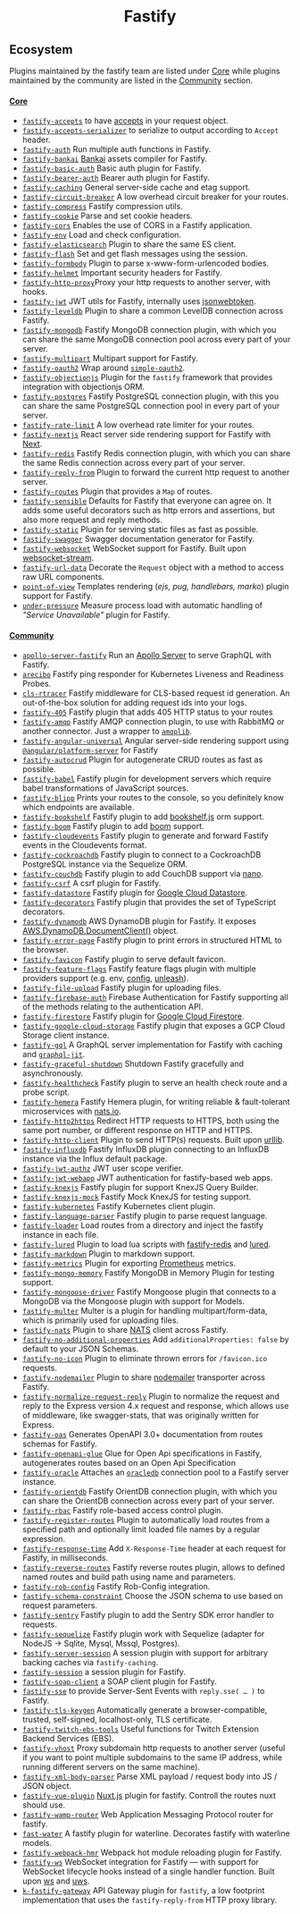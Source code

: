 <h1 align="center">Fastify</h1>

## Ecosystem

Plugins maintained by the fastify team are listed under [Core](#core) while plugins maintained by the community are listed in the [Community](#community) section.

#### [Core](#core)

- [`fastify-accepts`](https://github.com/fastify/fastify-accepts) to have [accepts](https://www.npmjs.com/package/accepts) in your request object.
- [`fastify-accepts-serializer`](https://github.com/fastify/fastify-accepts-serializer) to serialize to output according to `Accept` header.
- [`fastify-auth`](https://github.com/fastify/fastify-auth) Run multiple auth functions in Fastify.
- [`fastify-bankai`](https://github.com/fastify/fastify-bankai) [Bankai](https://github.com/yoshuawuyts/bankai) assets compiler for Fastify.
- [`fastify-basic-auth`](https://github.com/fastify/fastify-basic-auth) Basic auth plugin for Fastify.
- [`fastify-bearer-auth`](https://github.com/fastify/fastify-bearer-auth) Bearer auth plugin for Fastify.
- [`fastify-caching`](https://github.com/fastify/fastify-caching) General server-side cache and etag support.
- [`fastify-circuit-breaker`](https://github.com/fastify/fastify-circuit-breaker) A low overhead circuit breaker for your routes.
- [`fastify-compress`](https://github.com/fastify/fastify-compress) Fastify compression utils.
- [`fastify-cookie`](https://github.com/fastify/fastify-cookie) Parse and set cookie headers.
- [`fastify-cors`](https://github.com/fastify/fastify-cors) Enables the use of CORS in a Fastify application.
- [`fastify-env`](https://github.com/fastify/fastify-env) Load and check configuration.
- [`fastify-elasticsearch`](https://github.com/fastify/fastify-elasticsearch) Plugin to share the same ES client.
- [`fastify-flash`](https://github.com/fastify/fastify-flash) Set and get flash messages using the session.
- [`fastify-formbody`](https://github.com/fastify/fastify-formbody) Plugin to parse x-www-form-urlencoded bodies.
- [`fastify-helmet`](https://github.com/fastify/fastify-helmet) Important security headers for Fastify.
- [`fastify-http-proxy`](https://github.com/fastify/fastify-http-proxy)Proxy your http requests to another server, with hooks.
- [`fastify-jwt`](https://github.com/fastify/fastify-jwt) JWT utils for Fastify, internally uses [jsonwebtoken](https://github.com/auth0/node-jsonwebtoken).
- [`fastify-leveldb`](https://github.com/fastify/fastify-leveldb) Plugin to share a common LevelDB connection across Fastify.
- [`fastify-mongodb`](https://github.com/fastify/fastify-mongodb) Fastify MongoDB connection plugin, with which you can share the same MongoDB connection pool across every part of your server.
- [`fastify-multipart`](https://github.com/fastify/fastify-multipart) Multipart support for Fastify.
- [`fastify-oauth2`](https://github.com/fastify/fastify-oauth2) Wrap around [`simple-oauth2`](https://github.com/lelylan/simple-oauth2).
- [`fastify-objectionjs`](https://github.com/jarcodallo/fastify-objectionjs) Plugin for the `fastify` framework that provides integration with objectionjs ORM.
- [`fastify-postgres`](https://github.com/fastify/fastify-postgres) Fastify PostgreSQL connection plugin, with this you can share the same PostgreSQL connection pool in every part of your server.
- [`fastify-rate-limit`](https://github.com/fastify/fastify-rate-limit) A low overhead rate limiter for your routes.
- [`fastify-nextjs`](https://github.com/fastify/fastify-nextjs) React server side rendering support for Fastify with [Next](https://github.com/zeit/next.js/).
- [`fastify-redis`](https://github.com/fastify/fastify-redis) Fastify Redis connection plugin, with which you can share the same Redis connection across every part of your server.
- [`fastify-reply-from`](https://github.com/fastify/fastify-reply-from) Plugin to forward the current http request to another server.
- [`fastify-routes`](https://github.com/fastify/fastify-routes) Plugin that provides a `Map` of routes.
- [`fastify-sensible`](https://github.com/fastify/fastify-sensible) Defaults for Fastify that everyone can agree on. It adds some useful decorators such as http errors and assertions, but also more request and reply methods.
- [`fastify-static`](https://github.com/fastify/fastify-static) Plugin for serving static files as fast as possible.
- [`fastify-swagger`](https://github.com/fastify/fastify-swagger) Swagger documentation generator for Fastify.
- [`fastify-websocket`](https://github.com/fastify/fastify-websocket) WebSocket support for Fastify. Built upon [websocket-stream](https://github.com/maxogden/websocket-stream).
- [`fastify-url-data`](https://github.com/fastify/fastify-url-data) Decorate the `Request` object with a method to access raw URL components.
- [`point-of-view`](https://github.com/fastify/point-of-view) Templates rendering (_ejs, pug, handlebars, marko_) plugin support for Fastify.
- [`under-pressure`](https://github.com/fastify/under-pressure) Measure process load with automatic handling of _"Service Unavailable"_ plugin for Fastify.

#### [Community](#community)

- [`apollo-server-fastify`](https://github.com/apollographql/apollo-server/tree/master/packages/apollo-server-fastify) Run an [Apollo Server](https://github.com/apollographql/apollo-server) to serve GraphQL with Fastify.
- [`arecibo`](https://github.com/nucleode/arecibo) Fastify ping responder for Kubernetes Liveness and Readiness Probes.
- [`cls-rtracer`](https://github.com/puzpuzpuz/cls-rtracer) Fastify middleware for CLS-based request id generation. An out-of-the-box solution for adding request ids into your logs.
- [`fastify-405`](https://github.com/Eomm/fastify-405) Fastify plugin that adds 405 HTTP status to your routes
- [`fastify-amqp`](https://github.com/RafaelGSS/fastify-amqp) Fastify AMQP connection plugin, to use with RabbitMQ or another connector. Just a wrapper to [`amqplib`](https://github.com/squaremo/amqp.node).
- [`fastify-angular-universal`](https://github.com/exequiel09/fastify-angular-universal) Angular server-side rendering support using [`@angular/platform-server`](https://github.com/angular/angular/tree/master/packages/platform-server) for Fastify
- [`fastify-autocrud`](https://github.com/paranoiasystem/fastify-autocrud) Plugin for autogenerate CRUD routes as fast as possible.
- [`fastify-babel`](https://github.com/cfware/fastify-babel) Fastify plugin for development servers which require babel transformations of JavaScript sources.
- [`fastify-blipp`](https://github.com/PavelPolyakov/fastify-blipp) Prints your routes to the console, so you definitely know which endpoints are available.
- [`fastify-bookshelf`](https://github.com/butlerx/fastify-bookshelfjs) Fastify plugin to add [bookshelf.js](http://bookshelfjs.org/) orm support.
- [`fastify-boom`](https://github.com/jeromemacias/fastify-boom) Fastify plugin to add [boom](https://github.com/hapijs/boom) support.
- [`fastify-cloudevents`](https://github.com/smartiniOnGitHub/fastify-cloudevents) Fastify plugin to generate and forward Fastify events in the Cloudevents format.
- [`fastify-cockroachdb`](https://github.com/alex-ppg/fastify-cockroachdb) Fastify plugin to connect to a CockroachDB PostgreSQL instance via the Sequelize ORM.
- [`fastify-couchdb`](https://github.com/nigelhanlon/fastify-couchdb) Fastify plugin to add CouchDB support via [nano](https://github.com/apache/nano).
- [`fastify-csrf`](https://github.com/Tarang11/fastify-csrf) A csrf plugin for Fastify.
- [`fastify-datastore`](https://github.com/now-ims/now-fastify-datastore) Fastify plugin for [Google Cloud Datastore](https://cloud.google.com/nodejs/docs/reference/datastore/1.4.x/).
- [`fastify-decorators`](https://github.com/L2jLiga/fastify-decorators) Fastify plugin that provides the set of TypeScript decorators.
- [`fastify-dynamodb`](https://github.com/matrus2/fastify-dynamodb) AWS DynamoDB plugin for Fastify. It exposes [AWS.DynamoDB.DocumentClient()](https://docs.aws.amazon.com/AWSJavaScriptSDK/latest/AWS/DynamoDB/DocumentClient.html) object.
- [`fastify-error-page`](https://github.com/hemerajs/fastify-error-page) Fastify plugin to print errors in structured HTML to the browser.
- [`fastify-favicon`](https://github.com/smartiniOnGitHub/fastify-favicon) Fastify plugin to serve default favicon.
- [`fastify-feature-flags`](https://gitlab.com/m03geek/fastify-feature-flags) Fastify feature flags plugin with multiple providers support (e.g. env, [config](http://lorenwest.github.io/node-config/), [unleash](https://unleash.github.io/)).
- [`fastify-file-upload`](https://github.com/huangang/fastify-file-upload) Fastify plugin for uploading files.
- [`fastify-firebase-auth`](https://github.com/oxsav/fastify-firebase-auth) Firebase Authentication for Fastify supporting all of the methods relating to the authentication API.
- [`fastify-firestore`](https://github.com/now-ims/fastify-firestore) Fastify plugin for [Google Cloud Firestore](https://cloud.google.com/nodejs/docs/reference/firestore/0.13.x/).
- [`fastify-google-cloud-storage`](https://github.com/carlozamagni/fastify-google-cloud-storage) Fastify plugin that exposes a GCP Cloud Storage client instance.
- [`fastify-gql`](https://github.com/mcollina/fastify-gql) A GraphQL server implementation for Fastify with caching and [`graphql-jit`](https://github.com/ruiaraujo/graphql-jit).
- [`fastify-graceful-shutdown`](https://github.com/hemerajs/fastify-graceful-shutdown) Shutdown Fastify gracefully and asynchronously.
- [`fastify-healthcheck`](https://github.com/smartiniOnGitHub/fastify-healthcheck) Fastify plugin to serve an health check route and a probe script.
- [`fastify-hemera`](https://github.com/hemerajs/fastify-hemera) Fastify Hemera plugin, for writing reliable & fault-tolerant microservices with [nats.io](https://nats.io/).
- [`fastify-http2https`](https://github.com/lolo32/fastify-http2https) Redirect HTTP requests to HTTPS, both using the same port number, or different response on HTTP and HTTPS.
- [`fastify-http-client`](https://github.com/kenuyx/fastify-http-client) Plugin to send HTTP(s) requests. Built upon [urllib](https://github.com/node-modules/urllib).
- [`fastify-influxdb`](https://github.com/alex-ppg/fastify-influxdb) Fastify InfluxDB plugin connecting to an InfluxDB instance via the Influx default package.
- [`fastify-jwt-authz`](https://github.com/Ethan-Arrowood/fastify-jwt-authz) JWT user scope verifier.
- [`fastify-jwt-webapp`](https://github.com/charlesread/fastify-jwt-webapp) JWT authentication for fastify-based web apps.
- [`fastify-knexjs`](https://github.com/chapuletta/fastify-knexjs) Fastify plugin for support KnexJS Query Builder.
- [`fastify-knexjs-mock`](https://github.com/chapuletta/fastify-knexjs-mock) Fastify Mock KnexJS for testing support.
- [`fastify-kubernetes`](https://github.com/greguz/fastify-kubernetes) Fastify Kubernetes client plugin.
- [`fastify-language-parser`](https://github.com/lependu/fastify-language-parser) Fastify plugin to parse request language.
- [`fastify-loader`](https://github.com/TheNoim/fastify-loader) Load routes from a directory and inject the fastify instance in each file.
- [`fastify-lured`](https://github.com/lependu/fastify-lured) Plugin to load lua scripts with [fastify-redis](https://github.com/fastify/fastify-redis) and [lured](https://github.com/enobufs/lured).
- [`fastify-markdown`](https://github.com/freezestudio/fastify-markdown) Plugin to markdown support.
- [`fastify-metrics`](https://gitlab.com/m03geek/fastify-metrics) Plugin for exporting [Prometheus](https://prometheus.io) metrics.
- [`fastify-mongo-memory`](https://github.com/chapuletta/fastify-mongo-memory) Fastify MongoDB in Memory Plugin for testing support.
- [`fastify-mongoose-driver`](https://github.com/alex-ppg/fastify-mongoose) Fastify Mongoose plugin that connects to a MongoDB via the Mongoose plugin with support for Models.
- [`fastify-multer`](https://github.com/fox1t/multer) Multer is a plugin for handling multipart/form-data, which is primarily used for uploading files.
- [`fastify-nats`](https://github.com/mahmed8003/fastify-nats) Plugin to share [NATS](http://nats.io) client across Fastify.
- [`fastify-no-additional-properties`](https://github.com/greguz/fastify-no-additional-properties) Add `additionalProperties: false` by default to your JSON Schemas.
- [`fastify-no-icon`](https://github.com/jsumners/fastify-no-icon) Plugin to eliminate thrown errors for `/favicon.ico` requests.
- [`fastify-nodemailer`](https://github.com/lependu/fastify-nodemailer) Plugin to share [nodemailer](http://nodemailer.com) transporter across Fastify.
- [`fastify-normalize-request-reply`](https://github.com/ericrglass/fastify-normalize-request-reply) Plugin to normalize the request and reply to the Express version 4.x request and response, which allows use of middleware, like swagger-stats, that was originally written for Express.
- [`fastify-oas`](https://gitlab.com/m03geek/fastify-oas) Generates OpenAPI 3.0+ documentation from routes schemas for Fastify.
- [`fastify-openapi-glue`](https://github.com/seriousme/fastify-openapi-glue) Glue for Open Api specifications in Fastify, autogenerates routes based on an Open Api Specification
- [`fastify-oracle`](https://github.com/cemremengu/fastify-oracle) Attaches an [`oracledb`](https://github.com/oracle/node-oracledb) connection pool to a Fastify server instance.
- [`fastify-orientdb`](https://github.com/mahmed8003/fastify-orientdb) Fastify OrientDB connection plugin, with which you can share the OrientDB connection across every part of your server.
- [`fastify-rbac`](https://gitlab.com/m03geek/fastify-rbac) Fastify role-based access control plugin.
- [`fastify-register-routes`](https://github.com/israeleriston/fastify-register-routes) Plugin to automatically load routes from a specified path and optionally limit loaded file names by a regular expression.
- [`fastify-response-time`](https://github.com/lolo32/fastify-response-time) Add `X-Response-Time` header at each request for Fastify, in milliseconds.
- [`fastify-reverse-routes`](https://github.com/dimonnwc3/fastify-reverse-routes) Fastify reverse routes plugin, allows to defined named routes and build path using name and parameters.
- [`fastify-rob-config`](https://github.com/jeromemacias/fastify-rob-config) Fastify Rob-Config integration.
- [`fastify-schema-constraint`](https://github.com/Eomm/fastify-schema-constraint) Choose the JSON schema to use based on request parameters.
- [`fastify-sentry`](https://github.com/alex-ppg/fastify-sentry) Fastify plugin to add the Sentry SDK error handler to requests.
- [`fastify-sequelize`](https://github.com/lyquocnam/fastify-sequelize) Fastify plugin work with Sequelize (adapter for NodeJS -> Sqlite, Mysql, Mssql, Postgres).
- [`fastify-server-session`](https://github.com/jsumners/fastify-server-session) A session plugin with support for arbitrary backing caches via `fastify-caching`.
- [`fastify-session`](https://github.com/SerayaEryn/fastify-session) a session plugin for Fastify.
- [`fastify-soap-client`](https://github.com/fastify/fastify-soap-client) a SOAP client plugin for Fastify.
- [`fastify-sse`](https://github.com/lolo32/fastify-sse) to provide Server-Sent Events with `reply.sse( … )` to Fastify.
- [`fastify-tls-keygen`](https://gitlab.com/sebdeckers/fastify-tls-keygen) Automatically generate a browser-compatible, trusted, self-signed, localhost-only, TLS certificate.
- [`fastify-twitch-ebs-tools`](https://github.com/lukemnet/fastify-twitch-ebs-tools) Useful functions for Twitch Extension Backend Services (EBS).
- [`fastify-vhost`](https://github.com/patrickpissurno/fastify-vhost) Proxy subdomain http requests to another server (useful if you want to point multiple subdomains to the same IP address, while running different servers on the same machine).
- [`fastify-xml-body-parser`](https://github.com/NaturalIntelligence/fastify-xml-body-parser) Parse XML payload / request body into JS / JSON object.
- [`fastify-vue-plugin`](https://github.com/TheNoim/fastify-vue) [Nuxt.js](https://nuxtjs.org) plugin for fastify. Controll the routes nuxt should use.
- [`fastify-wamp-router`](https://github.com/lependu/fastify-wamp-router) Web Application Messaging Protocol router for fastify.
- [`fast-water`](https://github.com/tswayne/fast-water) A fastify plugin for waterline. Decorates fastify with waterline models.
- [`fastify-webpack-hmr`](https://github.com/lependu/fastify-webpack-hmr) Webpack hot module reloading plugin for Fastify.
- [`fastify-ws`](https://github.com/gj/fastify-ws) WebSocket integration for Fastify — with support for WebSocket lifecycle hooks instead of a single handler function. Built upon [ws](https://github.com/websockets/ws) and [uws](https://github.com/uNetworking/bindings/tree/master/nodejs).
- [`k-fastify-gateway`](https://github.com/jkyberneees/fastify-gateway) API Gateway plugin for `fastify`, a low footprint implementation that uses the `fastify-reply-from` HTTP proxy library.
